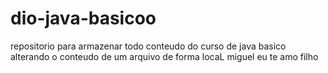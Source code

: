 # dio-java-basicoo
repositorio para armazenar todo conteudo do curso de java basico
alterando o conteudo de um arquivo de forma locaL 
miguel eu te amo filho

